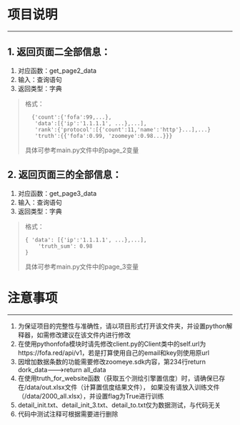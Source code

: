 # 项目说明

---

## 1. 返回页面二全部信息：

1. 对应函数：get_page2_data
2. 输入：查询语句
3. 返回类型：字典

> 格式：
> ``` 
>   {'count':{'fofa':99,...},
>    'data':[{'ip':'1.1.1.1', ...},...],
>    'rank':{'protocol':[{'count':11,'name':'http'}...],...}
>    'truth':{{'fofa':0.99, 'zoomeye':0.98...}}}
> ```
> 具体可参考main.py文件中的page_2变量

## 2. 返回页面三的全部信息：

1. 对应函数：get_page3_data
2. 输入：查询语句
3. 返回类型：字典

> 格式：
> ```
> { 'data': [{'ip':'1.1.1.1', ...},...],
>     'truth_sum': 0.98
> }
> ```
> 具体可参考main.py文件中的page_3变量

# 注意事项

---

1. 为保证项目的完整性与准确性，请以项目形式打开该文件夹，并设置python解释器，如需修改建议在该文件内进行修改
2. 在使用pythonfofa模块时请先修改client.py的Client类中的self.url为https://fofa.red/api/v1，若是打算使用自己的email和key则使用原url
3. 因增加数据条数的功能需要修改zoomeye.sdk内容，第234行return dork_data--->return all_data
4. 在使用truth_for_website函数（获取五个测绘引擎置信度）时，请确保已存在/data/out.xlsx文件（计算置信度结果文件），
如果没有请放入训练文件（/data/2000_all.xlsx），并设置flag为True进行训练
5. detail_init.txt、detail_init_3.txt、detail_to.txt仅为数据测试，与代码无关
6. 代码中测试注释可根据需要进行删除